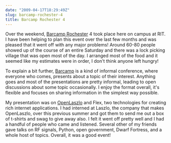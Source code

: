 ```yaml
---
date: "2009-04-17T18:29:49Z"
slug: barcamp-rochester-4
title: Barcamp Rochester 4
---
```


Over the weekend,
<a title="http://www.barcamproc.org/" href="http://www.barcamproc.org/">Barcamp
Rochester</a> 4 took place here on campus at RIT. I have been helping to plan
this event over the last few months and was pleased that it went off with any
major problems! Around 60-80 people showed up of the course of an entire
Saturday and there was a lock picking village that was open most of the day. I
arranged most of the food and it seemed like my estimates were in order, I don't
think anyone left hungry!

To explain a bit further,
<a title="http://www.barcamp.org/" href="http://www.barcamp.org/">Barcamp</a> is
a kind of informal conference, where everyone who comes, presents about a topic
of their interest. Anything goes and most of the presentations are pretty
informal, leading to open discussions about some topic occasionally. I enjoy the
format overall, it's flexible and focuses on sharing information in the simplest
way possible.

My presentation was on
<a title="http://www.openlaszlo.org/" href="http://www.openlaszlo.org/">OpenLaszlo</a>
and Flex, two technologies for creating rich internet applications. I had
interned at Laszlo, the company that makes OpenLaszlo, over this previous summer
and got them to send me out a box of t-shirts and swag to give away also. I felt
it went off pretty well and I had a handful of people who came and listened.
Several other of my friends gave talks on RF signals, Python, open government,
Dwarf Fortress, and a whole host of topics. Overall, it was a good event!
